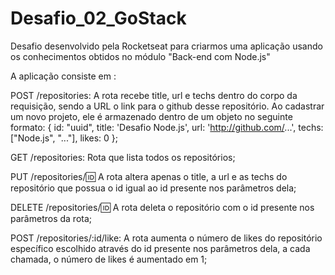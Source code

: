 # Desafio_02_GoStack

Desafio desenvolvido pela Rocketseat para criarmos uma aplicação usando os conhecimentos obtidos no módulo "Back-end com Node.js"

A aplicação consiste em :

POST /repositories: A rota recebe title, url e techs dentro do corpo da requisição, sendo a URL o link para o github desse repositório. Ao cadastrar um novo projeto, ele é armazenado dentro de um objeto no seguinte formato: { id: "uuid", title: 'Desafio Node.js', url: 'http://github.com/...', techs: ["Node.js", "..."], likes: 0 };

GET /repositories: Rota que lista todos os repositórios;

PUT /repositories/:id: A rota altera apenas o title, a url e as techs do repositório que possua o id igual ao id presente nos parâmetros dela;

DELETE /repositories/:id: A rota deleta o repositório com o id presente nos parâmetros da rota;

POST /repositories/:id/like: A rota aumenta o número de likes do repositório específico escolhido através do id presente nos parâmetros dela, a cada chamada, o número de likes é aumentado em 1;
